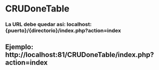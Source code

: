 # CRUDoneTable

### La URL debe quedar asi: localhost:{puerto}/{directorio}/index.php?action=index
## Ejemplo: http://localhost:81/CRUDoneTable/index.php?action=index
